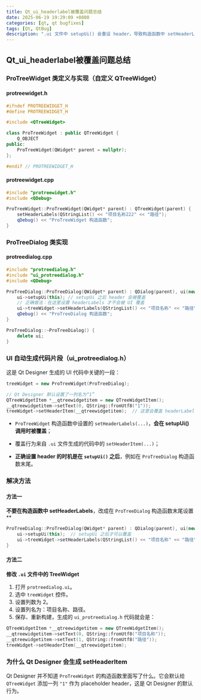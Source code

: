 ```yaml
---
title: Qt_ui_headerlabel被覆盖问题总结
date: 2025-06-19 19:29:09 +0800
categories: [qt, qt bugfixes]
tags: [Qt, QtBug]
description: ".ui 文件中 setupUi() 会重设 header，导致构造函数中 setHeaderLabels() 设置被覆盖。"
---
```

## Qt_ui_headerlabel被覆盖问题总结

### **ProTreeWidget 类定义与实现**（自定义 QTreeWidget）

#### protreewidget.h

```cpp
#ifndef PROTREEWIDGET_H
#define PROTREEWIDGET_H

#include <QTreeWidget>

class ProTreeWidget : public QTreeWidget {
    Q_OBJECT
public:
    ProTreeWidget(QWidget* parent = nullptr);
};

#endif // PROTREEWIDGET_H
```

#### protreewidget.cpp

```cpp
#include "protreewidget.h"
#include <QDebug>

ProTreeWidget::ProTreeWidget(QWidget* parent) : QTreeWidget(parent) {
    setHeaderLabels(QStringList() << "项目名称222" << "路径");
    qDebug() << "ProTreeWidget 构造函数";
}
```

### ProTreeDialog 类实现

#### protreedialog.cpp

```cpp
#include "protreedialog.h"
#include "ui_protreedialog.h"
#include <QDebug>

ProTreeDialog::ProTreeDialog(QWidget* parent) : QDialog(parent), ui(new Ui::ProTreeDialog) {
    ui->setupUi(this); // setupUi 之后 header 会被覆盖
    // 正确做法：在这里设置 headerLabels 才不会被 UI 覆盖
    ui->treeWidget->setHeaderLabels(QStringList() << "项目名称" << "路径");
    qDebug() << "ProTreeDialog 构造函数";
}

ProTreeDialog::~ProTreeDialog() {
    delete ui;
}
```

### UI 自动生成代码片段（ui_protreedialog.h）

这是 Qt Designer 生成的 UI 代码中关键的一段：

```cpp
treeWidget = new ProTreeWidget(ProTreeDialog);

// Qt Designer 默认设置了一列名为“1”
QTreeWidgetItem *__qtreewidgetitem = new QTreeWidgetItem();
__qtreewidgetitem->setText(0, QString::fromUtf8("1"));
treeWidget->setHeaderItem(__qtreewidgetitem);  // 这里会覆盖 headerLabels
```

- `ProTreeWidget` 构造函数中设置的 `setHeaderLabels(...)`，**会在 setupUi() 调用时被覆盖**；

- 覆盖行为来自 `.ui` 文件生成的代码中的 `setHeaderItem(...)`；

- **正确设置 header 的时机是在 `setupUi()` 之后**，例如在 `ProTreeDialog` 构造函数末尾。

### 解决方法

#### 方法一

**不要在构造函数中 setHeaderLabels**，改成在 `ProTreeDialog` 构造函数末尾设置**

```cpp
ProTreeDialog::ProTreeDialog(QWidget* parent) : QDialog(parent), ui(new Ui::ProTreeDialog) {
    ui->setupUi(this);  // setupUi 之后才可以覆盖
    ui->treeWidget->setHeaderLabels(QStringList() << "项目名称" << "路径");  // 推荐写在这里
}
```

#### 方法二

**修改 `.ui` 文件中的 TreeWidget**

1. 打开 `protreedialog.ui`。
2. 选中 `treeWidget` 控件。
3. 设置列数为 2。
4. 设置列名为：项目名称、路径。
5. 保存、重新构建，生成的 `ui_protreedialog.h` 代码就会是：

```cpp
QTreeWidgetItem *__qtreewidgetitem = new QTreeWidgetItem();
__qtreewidgetitem->setText(0, QString::fromUtf8("项目名称"));
__qtreewidgetitem->setText(1, QString::fromUtf8("路径"));
treeWidget->setHeaderItem(__qtreewidgetitem);
```

### 为什么 Qt Designer 会生成 setHeaderItem

Qt Designer 并不知道 `ProTreeWidget` 的构造函数里面写了什么。它会默认给 `QTreeWidget` 添加一列 `"1"` 作为 placeholder header，这是 Qt Designer 的默认行为。
